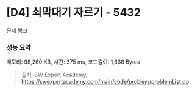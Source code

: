 # [D4] 쇠막대기 자르기 - 5432 

[문제 링크](https://swexpertacademy.com/main/code/problem/problemDetail.do?contestProbId=AWVl47b6DGMDFAXm) 

### 성능 요약

메모리: 98,260 KB, 시간: 375 ms, 코드길이: 1,636 Bytes



> 출처: SW Expert Academy, https://swexpertacademy.com/main/code/problem/problemList.do